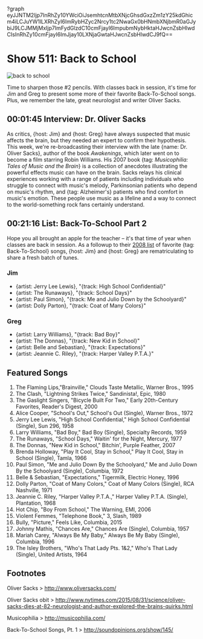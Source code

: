 ?graph eyJJNTM2Ijp7InRhZy10YWciOiJsemhtcnMtbXNjcGhsdGxzZm1zY25kdGhicm4iLCJuYW1lLXRhZyI6ImRybHZyc2Nrcy1tc2NwaGx0bHNmbXNjbmR0aGJybiJ9LCJMMjMxIjp7ImFydGlzdC10cmFjayI6ImpubmNybHktaHJwcnZsbHlwdCIsInRhZy10cmFjayI6ImJjay10LXNjaGwtaHJwcnZsbHlwdCJ9fQ==

# Show 511: Back to School
![back to school](http://sound-images.s3.amazonaws.com/images/2015/backtoschool_web.jpg)

Time to sharpen those #2 pencils. With classes back in session, it's time for Jim and Greg to present some more of their favorite Back-To-School songs. Plus, we remember the late, great neurologist and writer Oliver Sacks.


## 00:01:45 Interview: Dr. Oliver Sacks
As critics, {host: Jim} and {host: Greg} have always suspected that music affects the brain, but they needed an expert to confirm their hypothesis. This week, we're re-broadcasting their interview with the late {name: Dr. Oliver Sacks}, author of the book *Awakenings*, which later went on to become a film starring Robin Williams. His 2007 book {tag: *Musicophilia: Tales of Music and the Brain*} is a collection of anecdotes illustrating the powerful effects music can have on the brain. Sacks relays his clinical experiences working with a range of patients including individuals who struggle to connect with music's melody, Parkinsonian patients who depend on music's rhythm, and {tag: Alzheimer's} patients who find comfort in music's emotion. These people use music as a lifeline and a way to connect to the world-something rock fans certainly understand.

## 00:21:16 List: Back-To-School Part 2

Hope you all brought an apple for the teacher – it's that time of year when classes are back in session. As a followup to their [2008 list](http://soundopinions.org/show/145/) of favorite {tag: Back-To-School} songs, {host: Jim} and {host: Greg} are rematriculating to share a fresh batch of tunes.

### Jim
- {artist: Jerry Lee Lewis}, "{track: High School Confidential}"
- {artist: The Runaways}, "{track: School Days}"
- {artist: Paul Simon}, "{track: Me and Julio Down by the Schoolyard}"
- {artist: Dolly Parton}, "{track: Coat of Many Colors}"

### Greg
- {artist: Larry Williams}, "{track: Bad Boy}"
- {artist: The Donnas}, "{track: New Kid in School}"
- {artist: Belle and Sebastian}, "{track: Expectations}"
- {artist: Jeannie C. Riley}, "{track: Harper Valley P.T.A.}"


## Featured Songs

1. The Flaming Lips,"Brainville," Clouds Taste Metallic, Warner Bros., 1995 
1. The Clash, "Lightning Strikes Twice," Sandinista!, Epic, 1980 
1. The Gaslight Singers, "Bicycle Built For Two," Early 20th-Century Favorites, Reader's Digest, 2000 
1. Alice Cooper, "School's Out," School's Out (Single), Warner Bros., 1972 
1. Jerry Lee Lewis, "High School Confidential," High School Confidential (Single), Sun 296, 1958
1. Larry Williams, "Bad Boy," Bad Boy (Single), Specialty Records, 1959 
1. The Runaways, "School Days," Waitin' for the Night, Mercury, 1977 
1. The Donnas, "New Kid in School," Bitchin', Purple Feather, 2007 
1. Brenda Holloway, "Play It Cool, Stay in School," Play It Cool, Stay in School (Single), Tamla, 1966 
1. Paul Simon, "Me and Julio Down By the Schoolyard," Me and Julio Down By the Schoolyard (Single), Columbia, 1972 
1. Belle & Sebastian, "Expectations," Tigermilk, Electric Honey, 1996 
1. Dolly Parton, "Coat of Many Colors," Coat of Many Colors (Single), RCA Nashville, 1971 
1. Jeannie C. Riley, "Harper Valley P.T.A.," Harper Valley P.T.A. (Single), Plantation, 1968
1. Hot Chip, "Boy From School," The Warning, EMI, 2006 
1. Violent Femmes, "Telephone Book," 3, Slash, 1989
1. Bully, "Picture," Feels Like, Columbia, 2015 
1. Johnny Mathis, "Chances Are," Chances Are (Single), Columbia, 1957 
1. Mariah Carey, "Always Be My Baby," Always Be My Baby (Single), Columbia, 1996 
1. The Isley Brothers, "Who's That Lady Pts. 1&2," Who's That Lady (Single), United Artists, 1964 


## Footnotes

Oliver Sacks > http://www.oliversacks.com/

Oliver Sacks obit > http://www.nytimes.com/2015/08/31/science/oliver-sacks-dies-at-82-neurologist-and-author-explored-the-brains-quirks.html

Musicophilia > http://musicophilia.com/

Back-To-School Songs, Pt. 1 > http://soundopinions.org/show/145/